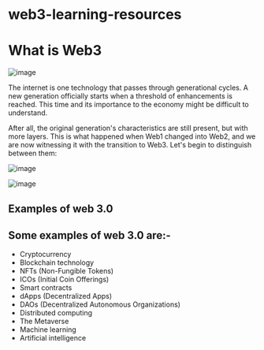 # web3-learning-resources

# What is Web3

![image](https://user-images.githubusercontent.com/77881638/205978022-05a9d7cb-9143-4ec1-a7ae-71da39947db6.png)

The internet is one technology that passes through generational cycles. A new generation officially starts when a threshold of enhancements is reached. This time and its importance to the economy might be difficult to understand.

After all, the original generation's characteristics are still present, but with more layers. This is what happened when Web1 changed into Web2, and we are now witnessing it with the transition to Web3. Let's begin to distinguish between them:

![image](https://user-images.githubusercontent.com/77881638/205978378-ee58f4c5-0b30-4a48-8901-3581234e27fd.png)

![image](https://user-images.githubusercontent.com/77881638/205978871-16e0bdaa-af0f-4e39-bf2e-8c97ec4e96b4.png)

## Examples of web 3.0
## Some examples of web 3.0 are:-

- Cryptocurrency
- Blockchain technology
- NFTs (Non-Fungible Tokens)
- ICOs (Initial Coin Offerings)
- Smart contracts
- dApps (Decentralized Apps)
- DAOs (Decentralized Autonomous Organizations)
- Distributed computing
- The Metaverse
- Machine learning
- Artificial intelligence


